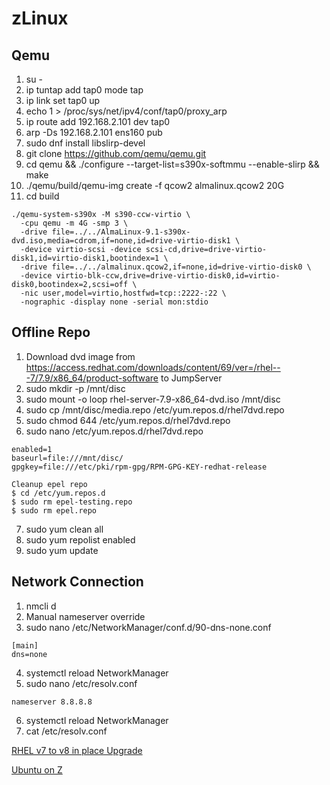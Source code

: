 # zLinux

## Qemu 

1. su -
2. ip tuntap add tap0 mode tap
3. ip link set tap0 up
4. echo 1 > /proc/sys/net/ipv4/conf/tap0/proxy_arp
5. ip route add 192.168.2.101 dev tap0
6. arp -Ds 192.168.2.101 ens160 pub
8. sudo dnf install libslirp-devel
7. git clone https://github.com/qemu/qemu.git
8. cd qemu && ./configure --target-list=s390x-softmmu --enable-slirp && make
9. ./qemu/build/qemu-img create -f qcow2 almalinux.qcow2 20G
10. cd build
```
./qemu-system-s390x -M s390-ccw-virtio \
  -cpu qemu -m 4G -smp 3 \
  -drive file=../../AlmaLinux-9.1-s390x-dvd.iso,media=cdrom,if=none,id=drive-virtio-disk1 \
  -device virtio-scsi -device scsi-cd,drive=drive-virtio-disk1,id=virtio-disk1,bootindex=1 \
  -drive file=../../almalinux.qcow2,if=none,id=drive-virtio-disk0 \
  -device virtio-blk-ccw,drive=drive-virtio-disk0,id=virtio-disk0,bootindex=2,scsi=off \
  -nic user,model=virtio,hostfwd=tcp::2222-:22 \
  -nographic -display none -serial mon:stdio

```

## Offline Repo

1. Download dvd image from https://access.redhat.com/downloads/content/69/ver=/rhel---7/7.9/x86_64/product-software to JumpServer
2. sudo mkdir -p  /mnt/disc
3. sudo mount -o loop rhel-server-7.9-x86_64-dvd.iso /mnt/disc
4. sudo cp /mnt/disc/media.repo /etc/yum.repos.d/rhel7dvd.repo
5. sudo chmod 644 /etc/yum.repos.d/rhel7dvd.repo
6. sudo nano /etc/yum.repos.d/rhel7dvd.repo
```
enabled=1
baseurl=file:///mnt/disc/
gpgkey=file:///etc/pki/rpm-gpg/RPM-GPG-KEY-redhat-release
```
```
Cleanup epel repo
$ cd /etc/yum.repos.d
$ sudo rm epel-testing.repo
$ sudo rm epel.repo
```
7. sudo yum clean all
8. sudo yum repolist enabled
10. sudo yum update

## Network Connection

1. nmcli d
2. Manual nameserver override
3. sudo nano /etc/NetworkManager/conf.d/90-dns-none.conf
```
[main]
dns=none
```
4. systemctl reload NetworkManager
5. sudo nano /etc/resolv.conf
```
nameserver 8.8.8.8
```
6. systemctl reload NetworkManager
7. cat /etc/resolv.conf


[RHEL v7 to v8 in place Upgrade](https://access.redhat.com/documentation/en-us/red_hat_enterprise_linux/8/pdf/upgrading_from_rhel_7_to_rhel_8/red_hat_enterprise_linux-8-upgrading_from_rhel_7_to_rhel_8-en-us.pdf)

[Ubuntu on Z](http://www.fargos.net/packages/README_UbuntuOnHercules.html)
